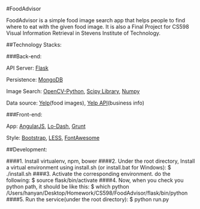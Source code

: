 #FoodAdvisor

FoodAdvisor is a simple food image search app that helps people to find where
to eat with the given food image. It is also a Final Project for CS598 Visual
Information Retrieval in Stevens Institute of Technology.

##Technology Stacks:

###Back-end:

API Server: [Flask](http://flask.pocoo.org/)

Persistence: [MongoDB](https://www.mongodb.org/)

Image Search: [OpenCV-Python](http://docs.opencv.org/trunk/doc/py_tutorials/py_setup/py_table_of_contents_setup/py_table_of_contents_setup.html#py-table-of-content-setup), [Scipy Library](http://www.scipy.org/scipylib/index.html), [Numpy](http://www.numpy.org)

Data source: [Yelp](http://www.yelp.com)(food images), [Yelp API](http://api.yelp.com)(business info)

###Front-end:

App: [AngularJS](http://angularjs.org/), [Lo-Dash](http://lodash.com/), [Grunt](http://gruntjs.com/)

Style: [Bootstrap](http://getbootstrap.com/), [LESS](http://lesscss.org/), [FontAwesome](http://fortawesome.github.io/Font-Awesome/)

##Development:

####1. Install virtualenv, npm, bower
####2. Under the root directory, Install a virtual environment using install.sh (or install.bat for Windows):
    $ ./install.sh
####3. Activate the corresponding environment. do the following:
    $ source flask/bin/activate
####4. Now, when you check you python path, it should be like this:
    $ which python
    /Users/hanyan/Desktop/Homework/CS598/FoodAdvisor/flask/bin/python
####5. Run the service(under the root directory):
    $ python run.py
